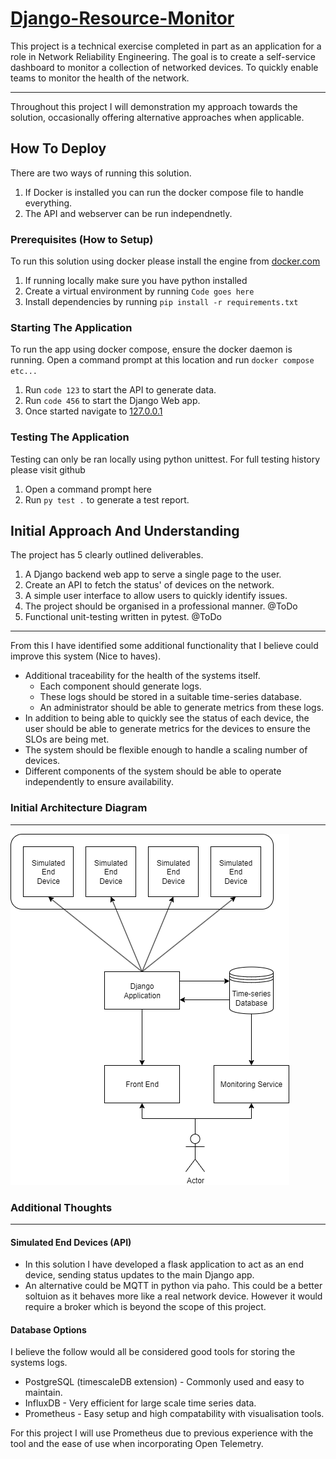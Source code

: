 # [Django-Resource-Monitor](https://github.com/adammcw01/Django-Resource-Monitor)

This project is a technical exercise completed in part as an application for a role in Network Reliability Engineering.
The goal is to create a self-service dashboard to monitor a collection of networked devices. To quickly enable teams to monitor the health of the network.

---
Throughout this project I will demonstration my approach towards the solution, occasionally offering alternative approaches when applicable.

## How To Deploy

There are two ways of running this solution.

1. If Docker is installed you can run the docker compose file to handle everything.
2. The API and webserver can be run independnetly.

### Prerequisites (How to Setup)

To run this solution using docker please install the engine from [docker.com](docker.com)

1. If running locally make sure you have python installed
2. Create a virtual environment by running
`Code goes here`
3. Install dependencies by running `pip install -r requirements.txt`

### Starting The Application

To run the app using docker compose, ensure the docker daemon is running.
Open a command prompt at this location and run `docker compose etc...`

1. Run `code 123` to start the API to generate data.
2. Run `code 456` to start the Django Web app.
3. Once started navigate to [127.0.0.1](http://127.0.0.1)

### Testing The Application

Testing can only be ran locally using python unittest.
For full testing history please visit github

1. Open a command prompt here
2. Run `py test .` to generate a test report.

## Initial Approach And Understanding

The project has 5 clearly outlined deliverables.

1. A Django backend web app to serve a single page to the user.
2. Create an API to fetch the status' of devices on the network.
3. A simple user interface to allow users to quickly identify issues.
4. The project should be organised in  a professional manner. @ToDo
5. Functional unit-testing written in pytest. @ToDo

---
From this I have identified some additional functionality that I believe could improve this system (Nice to haves).

* Additional traceability for the health of the systems itself.
  * Each component should generate logs.
  * These logs should be stored in a suitable time-series database.
  * An administrator should be able to generate metrics from these logs.
* In addition to being able to quickly see the status of each device, the user should be able to generate metrics for the devices to ensure the SLOs are being met.
* The system should be flexible enough to handle a scaling number of devices.
* Different components of the system should be able to operate independently to ensure availability.

### Initial Architecture Diagram

---
![Initial Architecture Diagram](Resources/Initial_Architecture.png)

### Additional Thoughts

---

#### Simulated End Devices (API)

* In this solution I have developed a flask application to act as an end device, sending status updates to the main Django app.
* An alternative could be MQTT in python via paho. This could be a better soltuion as it behaves more like a real network device. However it would require a broker which is beyond the scope of this project.

#### Database Options

I believe the follow would all be considered good tools for storing the systems logs.

* PostgreSQL (timescaleDB extension) - Commonly used and easy to maintain.
* InfluxDB - Very efficient for large scale time series data.
* Prometheus - Easy setup and high compatability with visualisation tools.

For this project I will use Prometheus due to previous experience with the tool and the ease of use when incorporating Open Telemetry.
